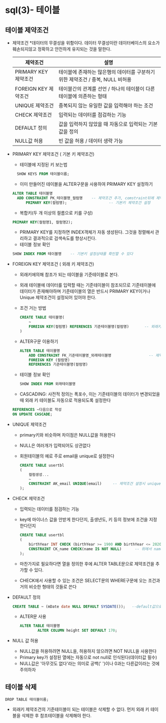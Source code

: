 # sql(3)- 테이블

## 테이블 제약조건

- 제약조건 
  *데이터의 무결성을 위함이다. 데이터 무결성이란 데이터베이스의 요소가 훼손되지않고 정확하고 안전하게 유지되는 것을 말한다.

  | 제약조건             | 설명                                                         |
  | -------------------- | ------------------------------------------------------------ |
  | PRIMARY KEY 제약조건 | 테이블에 존재하는 많은행의 데이터를 구분하기 위한 제약조건 / 중복, NULL 비허용 |
  | FOREIGN KEY 제약조건 | 테이블간의 관계를 선언 / 하나의 테이블이 다른 테이블에 의존하는 형태 |
  | UNIQUE 제약조건      | 중복되지 않는 유일한 값을 입력해야 하는 조건                 |
  | CHECK 제약조건       | 입력되는 데이터를 점검하는 기능                              |
  | DEFAULT 정의         | 값을 입력하지 않았을 때 자동으로 입력되는 기본값을 정의      |
  | NULL값 허용          | 빈 값을 허용 / 데이터 생략 가능                              |

- PRIMARY KEY 제약조건 ( 기본 키 제약조건)
  - 테이블에 지정된 키 보는법 

  ~~~ sql
  	SHOW KEYS FROM 테이블이름;
  ~~~
  - 이미 만들어진 테이블을 ALTER구문을 사용하여 PRIMARY KEY 설정하기

  ~~~ sql
  ALTER TABLE 테이블명
  	ADD CONSTRAINT PK_테이블명_컬럼명    -- 제약조건 추가, comstraint뒤에 제약조건의 명칭을 써준다*[타입_테이블명_컬럼명]
  		PRIMARY KEY(컬럼명);     				-- 기본키 제약조건 설정
  ~~~

  - 복합키(두 개 이상의 컬름으로 키를 구성)

  ~~~ sql
  PRIMARY KEY(컬럼명1, 컬럼명2);
  ~~~

  - PRIMARY KEY를 지정하면 INDEX객체가 자동 생성된다. 그것을 정렬해서 관리하고 결과적으로 검색속도를 향상시킨다. 
  - 테이블 정보 확인

  ~~~ sql
  SHOW INDEX FROM 테이블명    -- 기본키 설정상태를 확인할 수 있다
  ~~~



- FOREIGN KEY 제약조건 ( 외래 키 제약조건)

  - 외래키에의해 참조가 되는 테이블을 기준테이블로 본다. 
  - 외래 테이블에 데이터를 입력할 때는 기준테이블이 참조되므로 기준테이블에 데이터가 존재해야하며 기준테이블의 열은 반드시 PRIMARY KEY이거나 Unique 제약조건이 설정되어 있어야 한다. 

  - 조건 거는 방법

    ~~~ sql
    CREATE TABLE 테이블명(
    	~
    	FOREIGN KEY(컬럼명) REFERENCES 기준테이블명(컬럼명)       -- 외래키 테이블의 열에 기준테이블의 열을 참조시킨다
    )																											-- 기준테이블의 열과 외래키 테이블의 열 이름은 달라도 무관
    ~~~

  - ALTER구문 이용하기

    ~~~ sql
    ALTER TABLE 테이블명 																	-- 테이블을 수정한다
    	ADD CONSTRAINT FK_기준테이블명_외래테이블명       			-- 제약조건을 정한다
    	FOREIGN KEY (컬럼명)																-- 외래키 제약조건을 외래테이블 컬럼명에의해 설정한다
    	REFERENCES 기준테이블명(컬럼명)											 -- 참조할 기준테이블을 적어준다
    ~~~

  - 테이블 정보 확인

    ~~~ sql
    SHOW INDEX FROM 외래테이블명
    ~~~

  -  CASCADING: 사전적 정의는 폭포수, 이는 기준테이블의 데이터가 변경되었을 때 외래 키 테이블도 자동으로 적용되도록 설정한다

    ~~~ SQL
    REFERENCES ~다음으로 작성
    ON UPDATE CASCADE;
    ~~~

  

- UNIQUE 제약조건

  - primary키와 비슷하며 차이점은 NULL값을 허용한다 

  - NULL은 여러개가 입력되어도 상관없다

  - 회원테이블의 예로 주로 email을 unique로 설정한다 

    ~~~ sql
    CREATE TABLE usertbl
    (
    	컬럼생성...
    	~
    	CONSTRAINT AK_email UNIQUE(email)     -- 제약조건 설정시 unique는 AK를 주로 사용한다(Alternate Key)
    );
    ~~~



- CHECK 제약조건

  - 입력되는 데이터를 점검하는 기능

  - key에 마이너스 값을 안받게 한다던지, 출생년도, 키 등의 정보에 조건을 지정한다던지

    ~~~ sql
    CREATE TABLE usertbl
    (
    	birthYear INT CHECK (birthYear >= 1900 AND birthYear <= 2020),   -- birthYear라는 열 지정, CHECK 조건지정
    	CONSTRAINT CK_name CHECK(name IS NOT NULL)		-- 위에서 name열을 지정 후 조건을 추가한 방식
    );
    ~~~

  - 마찬가지로 필요하다면 열을 정의한 후에 ALTER TABLE문으로 제약조건을 추가할 수 있다.

  - CHECK에서 사용할 수 있는 조건은 SELECT문의 WHERE구문에 오는 조건과 거의 비슷한 형태의 것들로 쓴다 

    

- DEFAULT 정의

  ~~~ SQL
  CREATE TABLE ~ (mDate date NULL DEFAULT SYSDATE());   --default값으로 현재 날짜를 설명한다
  ~~~

  - ALTER문 사용

    ~~~ sql
    ALTER TABLE 테이블명
    		ALTER COLUMN height SET DEFAULT 170; 							-- 열에 default를 지정하기 위해 ALTER COLUMN문을 사용한다 
    ~~~

- NULL 값 허용
  - NULL값을 허용하려면 NULL을, 허용하지 않으려면 NOT NULL을 사용한다 
  - Primary key가 설정된 열에는 자동으로 not null로 인식된다(데이터값 필수)
  - NULL값은 '아무것도 없다'라는 의미로 공백(' ')이나 0과는 다른값이라는 것에 주의하자



## 테이블 삭제

 ~~~ 
 DROP TABLE 테이블이름;
 ~~~

- 외래키 제약조건의 기준테이블이 되는 테이블은 삭제할 수 없다. 먼저 외래 키 테이블을 삭제한 후 참조테이블을 삭제해야 한다. 

  

